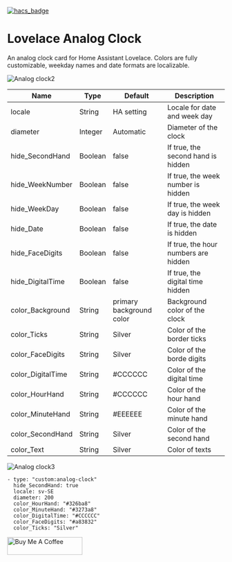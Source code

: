 [![hacs_badge](https://img.shields.io/badge/HACS-Default-orange.svg)](https://github.com/custom-components/hacs)
# Lovelace Analog Clock
An analog clock card for Home Assistant Lovelace. Colors are fully customizable, weekday names and date formats are localizable.


![Analog clock2](https://github.com/tomasrudh/analogclock/blob/main/Images/AnalogClock2.png?raw=true)

| Name | Type | Default | Description
| --- | --- | --- | --- |
| locale | String | HA setting | Locale for date and week day |
| diameter | Integer | Automatic | Diameter of the clock |
| hide_SecondHand | Boolean | false | If true, the second hand is hidden |
| hide_WeekNumber | Boolean | false | If true, the week number is hidden |
| hide_WeekDay | Boolean | false | If true, the week day is hidden |
| hide_Date | Boolean | false | If true, the date is hidden |
| hide_FaceDigits | Boolean | false | If true, the hour numbers are hidden |
| hide_DigitalTime | Boolean | false | If true, the digital time hidden |
| color_Background | String | primary background color | Background color of the clock |
| color_Ticks | String | Silver | Color of the border ticks |
| color_FaceDigits | String | Silver | Color of the borde digits |
| color_DigitalTime | String | #CCCCCC | Color of the digital time |
| color_HourHand | String | #CCCCCC | Color of the hour hand |
| color_MinuteHand | String | #EEEEEE | Color of the minute hand |
| color_SecondHand | String | Silver | Color of the second hand |
| color_Text | String | Silver | Color of texts |

![Analog clock3](https://github.com/tomasrudh/analogclock/blob/main/Images/AnalogClock3.png?raw=true)

```
- type: "custom:analog-clock"
  hide_SecondHand: true
  locale: sv-SE
  diameter: 200
  color_HourHand: "#326ba8"
  color_MinuteHand: "#3273a8"
  color_DigitalTime: "#CCCCCC"
  color_FaceDigits: "#a83832"
  color_Ticks: "Silver"
```
<a href="https://www.buymeacoffee.com/rudhan" target="_blank"><img src="https://cdn.buymeacoffee.com/buttons/default-orange.png" alt="Buy Me A Coffee" height="41" width="174"></a>

